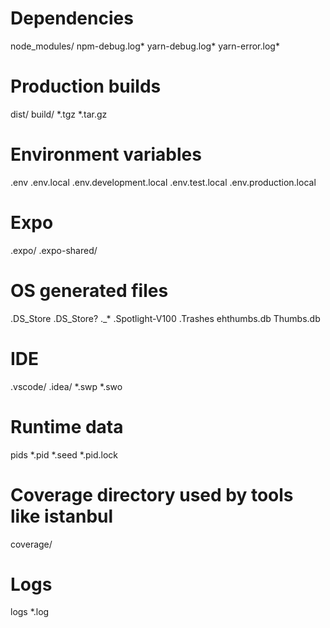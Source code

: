 # Dependencies
node_modules/
npm-debug.log*
yarn-debug.log*
yarn-error.log*

# Production builds
dist/
build/
*.tgz
*.tar.gz

# Environment variables
.env
.env.local
.env.development.local
.env.test.local
.env.production.local

# Expo
.expo/
.expo-shared/

# OS generated files
.DS_Store
.DS_Store?
._*
.Spotlight-V100
.Trashes
ehthumbs.db
Thumbs.db

# IDE
.vscode/
.idea/
*.swp
*.swo

# Runtime data
pids
*.pid
*.seed
*.pid.lock

# Coverage directory used by tools like istanbul
coverage/

# Logs
logs
*.log